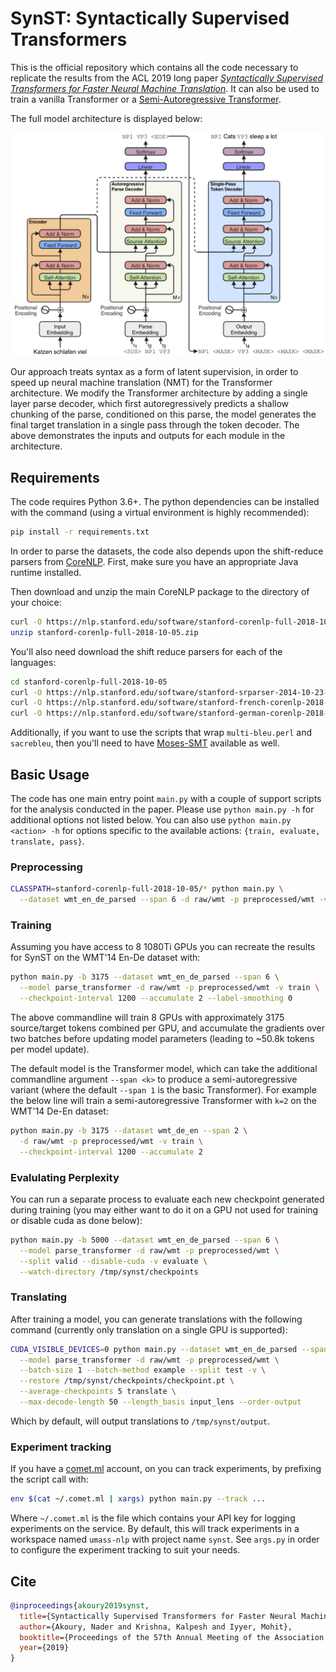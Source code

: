 # SynST: Syntactically Supervised Transformers

This is the official repository which contains all the code necessary to
replicate the results from the ACL 2019 long paper *[Syntactically Supervised
Transformers for Faster Neural Machine Translation](https://arxiv.org/abs/1906.02780)*. It can also be used to
train a vanilla Transformer or a [Semi-Autoregressive
Transformer](https://aclweb.org/anthology/D18-1044).

The full model architecture is displayed below:

<p>
<img src="resources/model.png">
</p>

Our approach treats syntax as a form of latent supervision, in order to speed up
neural machine translation (NMT) for the Transformer architecture. We modify
the Transformer architecture by adding a single layer parse decoder, which first
autoregressively predicts a shallow chunking of the parse, conditioned on this
parse, the model generates the final target translation in a single pass through
the token decoder. The above demonstrates the inputs and outputs for each module
in the architecture.

## Requirements

The code requires Python 3.6+. The python dependencies can be installed with the
command (using a virtual environment is highly recommended):

```sh
pip install -r requirements.txt
```

In order to parse the datasets, the code also depends upon the shift-reduce
parsers from [CoreNLP](https://stanfordnlp.github.io/CoreNLP/). First, make sure
you have an appropriate Java runtime installed.

Then download and unzip the main CoreNLP package to the directory of your
choice:

```sh
curl -O https://nlp.stanford.edu/software/stanford-corenlp-full-2018-10-05.zip
unzip stanford-corenlp-full-2018-10-05.zip
```

You'll also need download the shift reduce parsers for each of the languages:
```sh
cd stanford-corenlp-full-2018-10-05
curl -O https://nlp.stanford.edu/software/stanford-srparser-2014-10-23-models.jar
curl -O https://nlp.stanford.edu/software/stanford-french-corenlp-2018-10-05-models.jar
curl -O https://nlp.stanford.edu/software/stanford-german-corenlp-2018-10-05-models.jar
```

Additionally, if you want to use the scripts that wrap `multi-bleu.perl` and
`sacrebleu`, then you'll need to have
[Moses-SMT](https://github.com/moses-smt/mosesdecoder) available as well.

## Basic Usage

The code has one main entry point `main.py` with a couple of support scripts for
the analysis conducted in the paper. Please use `python main.py -h` for
additional options not listed below. You can also use `python main.py <action>
-h` for options specific to the available actions: `{train, evaluate, translate,
pass}`.

### Preprocessing

```sh
CLASSPATH=stanford-corenlp-full-2018-10-05/* python main.py \
  --dataset wmt_en_de_parsed --span 6 -d raw/wmt -p preprocessed/wmt -v pass
```

### Training

Assuming you have access to 8 1080Ti GPUs you can recreate the results for SynST
on the WMT'14 En-De dataset with:

```sh
python main.py -b 3175 --dataset wmt_en_de_parsed --span 6 \
  --model parse_transformer -d raw/wmt -p preprocessed/wmt -v train \
  --checkpoint-interval 1200 --accumulate 2 --label-smoothing 0
```

The above commandline will train 8 GPUs with approximately 3175 source/target
tokens combined per GPU, and accumulate the gradients over two batches before
updating model parameters (leading to ~50.8k tokens per model update).

The default model is the Transformer model, which can take the additional
commandline argument `--span <k>` to produce a semi-autoregressive variant
(where the default `--span 1` is the basic Transformer). For example the below
line will train a semi-autoregressive Transformer with `k=2` on the WMT'14 De-En
dataset:

```sh
python main.py -b 3175 --dataset wmt_de_en --span 2 \
  -d raw/wmt -p preprocessed/wmt -v train \
  --checkpoint-interval 1200 --accumulate 2
```

### Evalulating Perplexity

You can run a separate process to evaluate each new checkpoint generated during
training (you may either want to do it on a GPU not used for training or disable
cuda as done below):

```sh
python main.py -b 5000 --dataset wmt_en_de_parsed --span 6 \
  --model parse_transformer -d raw/wmt -p preprocessed/wmt \
  --split valid --disable-cuda -v evaluate \
  --watch-directory /tmp/synst/checkpoints
```

### Translating

After training a model, you can generate translations with the following
command (currently only translation on a single GPU is supported):

```sh
CUDA_VISIBLE_DEVICES=0 python main.py --dataset wmt_en_de_parsed --span 6 \
  --model parse_transformer -d raw/wmt -p preprocessed/wmt \
  --batch-size 1 --batch-method example --split test -v \
  --restore /tmp/synst/checkpoints/checkpoint.pt \
  --average-checkpoints 5 translate \
  --max-decode-length 50 --length_basis input_lens --order-output
```

Which by default, will output translations to `/tmp/synst/output`.

### Experiment tracking

If you have a [comet.ml](https://comet.ml) account, on you can track
experiments, by prefixing the script call with:

```sh
env $(cat ~/.comet.ml | xargs) python main.py --track ...
```

Where `~/.comet.ml` is the file which contains your API key for logging
experiments on the service. By default, this will track experiments in a
workspace named `umass-nlp` with project name `synst`. See `args.py` in order to
configure the experiment tracking to suit your needs.

## Cite

```bibtex
@inproceedings{akoury2019synst,
  title={Syntactically Supervised Transformers for Faster Neural Machine Translation},
  author={Akoury, Nader and Krishna, Kalpesh and Iyyer, Mohit},
  booktitle={Proceedings of the 57th Annual Meeting of the Association for Computational Linguistics (Volume 1: Long Papers)},
  year={2019}
}
```
